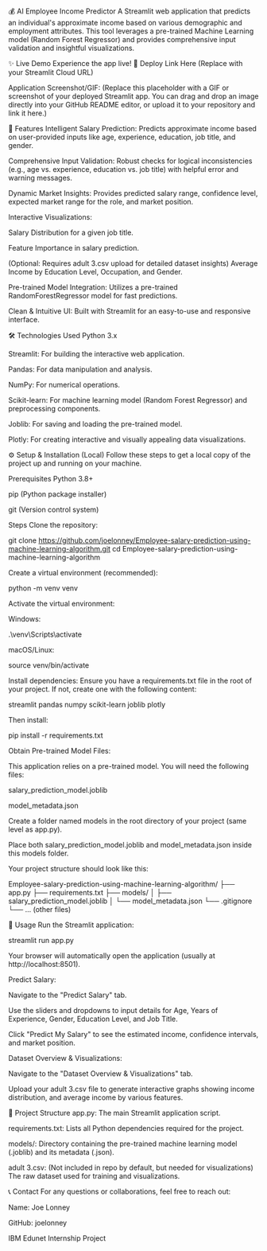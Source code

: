 💰 AI Employee Income Predictor
A Streamlit web application that predicts an individual's approximate income based on various demographic and employment attributes. This tool leverages a pre-trained Machine Learning model (Random Forest Regressor) and provides comprehensive input validation and insightful visualizations.

✨ Live Demo
Experience the app live!
🔗 Deploy Link Here (Replace with your Streamlit Cloud URL)

Application Screenshot/GIF:
(Replace this placeholder with a GIF or screenshot of your deployed Streamlit app. You can drag and drop an image directly into your GitHub README editor, or upload it to your repository and link it here.)

🚀 Features
Intelligent Salary Prediction: Predicts approximate income based on user-provided inputs like age, experience, education, job title, and gender.

Comprehensive Input Validation: Robust checks for logical inconsistencies (e.g., age vs. experience, education vs. job title) with helpful error and warning messages.

Dynamic Market Insights: Provides predicted salary range, confidence level, expected market range for the role, and market position.

Interactive Visualizations:

Salary Distribution for a given job title.

Feature Importance in salary prediction.

(Optional: Requires adult 3.csv upload for detailed dataset insights) Average Income by Education Level, Occupation, and Gender.

Pre-trained Model Integration: Utilizes a pre-trained RandomForestRegressor model for fast predictions.

Clean & Intuitive UI: Built with Streamlit for an easy-to-use and responsive interface.

🛠️ Technologies Used
Python 3.x

Streamlit: For building the interactive web application.

Pandas: For data manipulation and analysis.

NumPy: For numerical operations.

Scikit-learn: For machine learning model (Random Forest Regressor) and preprocessing components.

Joblib: For saving and loading the pre-trained model.

Plotly: For creating interactive and visually appealing data visualizations.

⚙️ Setup & Installation (Local)
Follow these steps to get a local copy of the project up and running on your machine.

Prerequisites
Python 3.8+

pip (Python package installer)

git (Version control system)

Steps
Clone the repository:

git clone https://github.com/joelonney/Employee-salary-prediction-using-machine-learning-algorithm.git
cd Employee-salary-prediction-using-machine-learning-algorithm

Create a virtual environment (recommended):

python -m venv venv

Activate the virtual environment:

Windows:

.\venv\Scripts\activate

macOS/Linux:

source venv/bin/activate

Install dependencies:
Ensure you have a requirements.txt file in the root of your project. If not, create one with the following content:

streamlit
pandas
numpy
scikit-learn
joblib
plotly

Then install:

pip install -r requirements.txt

Obtain Pre-trained Model Files:

This application relies on a pre-trained model. You will need the following files:

salary_prediction_model.joblib

model_metadata.json

Create a folder named models in the root directory of your project (same level as app.py).

Place both salary_prediction_model.joblib and model_metadata.json inside this models folder.

Your project structure should look like this:

Employee-salary-prediction-using-machine-learning-algorithm/
├── app.py
├── requirements.txt
├── models/
│   ├── salary_prediction_model.joblib
│   └── model_metadata.json
└── .gitignore
└── ... (other files)

🚀 Usage
Run the Streamlit application:

streamlit run app.py

Your browser will automatically open the application (usually at http://localhost:8501).

Predict Salary:

Navigate to the "Predict Salary" tab.

Use the sliders and dropdowns to input details for Age, Years of Experience, Gender, Education Level, and Job Title.

Click "Predict My Salary" to see the estimated income, confidence intervals, and market position.

Dataset Overview & Visualizations:

Navigate to the "Dataset Overview & Visualizations" tab.

Upload your adult 3.csv file to generate interactive graphs showing income distribution, and average income by various features.

📂 Project Structure
app.py: The main Streamlit application script.

requirements.txt: Lists all Python dependencies required for the project.

models/: Directory containing the pre-trained machine learning model (.joblib) and its metadata (.json).

adult 3.csv: (Not included in repo by default, but needed for visualizations) The raw dataset used for training and visualizations.

📞 Contact
For any questions or collaborations, feel free to reach out:

Name: Joe Lonney

GitHub: joelonney

IBM Edunet Internship Project